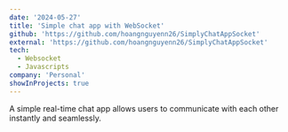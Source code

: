 ```yaml
---
date: '2024-05-27'
title: 'Simple chat app with WebSocket'
github: 'https://github.com/hoangnguyenn26/SimplyChatAppSocket'
external: 'https://github.com/hoangnguyenn26/SimplyChatAppSocket'
tech:
  - Websocket
  - Javascripts
company: 'Personal'
showInProjects: true
---
```


A simple real-time chat app allows users to communicate with each other instantly and seamlessly.

